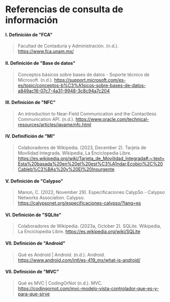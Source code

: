 # Referencias de consulta de información
#### I. Definición de "FCA"
>Facultad de Contaduría y Administración. (n.d.). https://www.fca.unam.mx/

#### II. Definición de "Base de datos"
>Conceptos básicos sobre bases de datos - Soporte técnico de Microsoft. (n.d.). https://support.microsoft.com/es-es/topic/conceptos-b%C3%A1sicos-sobre-bases-de-datos-a849ac16-07c7-4a31-9948-3c8c94a7c204

#### III. Definición de "NFC"
> An introduction to Near-Field Communication and the Contactless Communication API. (n.d.). https://www.oracle.com/technical-resources/articles/javame/nfc.html

#### IV. Definifición de "MI"
> Colaboradores de Wikipedia. (2023, December 2). Tarjeta de Movilidad Integrada. Wikipedia, La Enciclopedia Libre. https://es.wikipedia.org/wiki/Tarjeta_de_Movilidad_Integrada#:~:text=Esta%20basada%20en%20el%20est%C3%A1ndar,Ecobici%2C%20Cableb%C3%BAs%20y%20El%20Insurgente.

#### V. Definición de "Calypso"
> Manon, C. (2022, November 29). Especificaciones CalypSo - Calypso Networks Association. Calypso. https://calypsonet.org/especificaciones-calypso/?lang=es

#### VI. Definición de "SQLite"
>Colaboradores de Wikipedia. (2023a, October 2). SQLite. Wikipedia, La Enciclopedia Libre. https://es.wikipedia.org/wiki/SQLite

#### VII. Definición de "Android"
>Qué es Android | Android. (n.d.). Android. https://www.android.com/intl/es-419_mx/what-is-android/

#### VII. Definición de "MVC"
>Qué es MVC | CodingOrNot (n.d.). MVC. https://codingornot.com/mvc-modelo-vista-controlador-que-es-y-para-que-sirve
